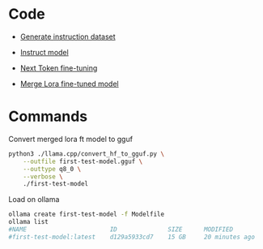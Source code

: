 # Code

- [Generate instruction dataset](./../python/dataset-claude.py)

- [Instruct model](./../python/instruct-ft.py)

- [Next Token fine-tuning](./../python/next-token-ft.py)

- [Merge Lora fine-tuned model](./../python/merge-model.py)

# Commands


Convert merged lora ft model to gguf

```bash
python3 ./llama.cpp/convert_hf_to_gguf.py \
    --outfile first-test-model.gguf \
    --outtype q8_0 \
    --verbose \
    ./first-test-model
```

Load on ollama

```bash
ollama create first-test-model -f Modelfile
ollama list
#NAME                       ID              SIZE      MODIFIED       
#first-test-model:latest    d129a5933cd7    15 GB     20 minutes ago    
```
